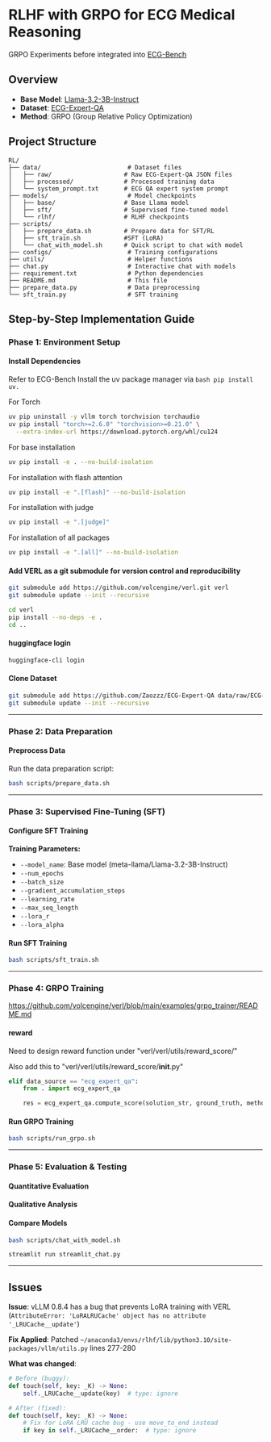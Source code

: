 # RLHF with GRPO for ECG Medical Reasoning

GRPO Experiments before integrated into [ECG-Bench](https://github.com/willxxy/ECG-Bench)

## Overview

- **Base Model**: [Llama-3.2-3B-Instruct](https://huggingface.co/meta-llama/Llama-3.2-3B-Instruct)
- **Dataset**: [ECG-Expert-QA](https://github.com/Zaozzz/ECG-Expert-QA)
- **Method**: GRPO (Group Relative Policy Optimization)

## Project Structure

```
RL/
├── data/                        # Dataset files
│   ├── raw/                    # Raw ECG-Expert-QA JSON files
│   ├── processed/              # Processed training data
│   └── system_prompt.txt       # ECG QA expert system prompt
├── models/                      # Model checkpoints
│   ├── base/                   # Base Llama model
│   ├── sft/                    # Supervised fine-tuned model
│   └── rlhf/                   # RLHF checkpoints
├── scripts/
│   ├── prepare_data.sh         # Prepare data for SFT/RL
│   ├── sft_train.sh            #SFT (LoRA)
│   └── chat_with_model.sh      # Quick script to chat with model
├── configs/                     # Training configurations
├── utils/                       # Helper functions
├── chat.py                      # Interactive chat with models
├── requirement.txt              # Python dependencies
├── README.md                    # This file
├── prepare_data.py              # Data preprocessing 
└── sft_train.py                 # SFT training
```

## Step-by-Step Implementation Guide

### Phase 1: Environment Setup

#### Install Dependencies
Refer to ECG-Bench
Install the uv package manager via ```bash pip install uv.```

For Torch
```bash
uv pip uninstall -y vllm torch torchvision torchaudio
uv pip install "torch>=2.6.0" "torchvision>=0.21.0" \
  --extra-index-url https://download.pytorch.org/whl/cu124
```

For base installation 
```bash 
uv pip install -e . --no-build-isolation
```

For installation with flash attention 
```bash 
uv pip install -e ".[flash]" --no-build-isolation
```

For installation with judge 
```bash 
uv pip install -e ".[judge]"
```

For installation of all packages 
```bash 
uv pip install -e ".[all]" --no-build-isolation
```

#### Add VERL as a git submodule for version control and reproducibility
```bash
git submodule add https://github.com/volcengine/verl.git verl
git submodule update --init --recursive
```
```bash
cd verl
pip install --no-deps -e .
cd ..
```


#### huggingface login
```bash
huggingface-cli login
```

#### Clone Dataset
```bash
git submodule add https://github.com/Zaozzz/ECG-Expert-QA data/raw/ECG-Expert-QA
git submodule update --init --recursive
```

---

### Phase 2: Data Preparation

#### Preprocess Data
Run the data preparation script:
```bash
bash scripts/prepare_data.sh
```
---

### Phase 3: Supervised Fine-Tuning (SFT)

#### Configure SFT Training

**Training Parameters:**
- `--model_name`: Base model (meta-llama/Llama-3.2-3B-Instruct)
- `--num_epochs`
- `--batch_size`
- `--gradient_accumulation_steps`
- `--learning_rate`
- `--max_seq_length`
- `--lora_r`
- `--lora_alpha`

#### Run SFT Training
```bash
bash scripts/sft_train.sh
```
---


### Phase 4: GRPO Training
https://github.com/volcengine/verl/blob/main/examples/grpo_trainer/README.md

#### reward

Need to design reward function under "verl/verl/utils/reward_score/"

Also add this to "verl/verl/utils/reward_score/__init__.py"
```python
elif data_source == "ecg_expert_qa":
    from . import ecg_expert_qa

    res = ecg_expert_qa.compute_score(solution_str, ground_truth, method="hybrid")
```

#### Run GRPO Training

```bash
bash scripts/run_grpo.sh
```

---

### Phase 5: Evaluation & Testing

#### Quantitative Evaluation

#### Qualitative Analysis

#### Compare Models

```bash
bash scripts/chat_with_model.sh
```


```bash
streamlit run streamlit_chat.py
```
---



## Issues

**Issue**: vLLM 0.8.4 has a bug that prevents LoRA training with VERL (`AttributeError: 'LoRALRUCache' object has no attribute '_LRUCache__update'`)

**Fix Applied**: Patched `~/anaconda3/envs/rlhf/lib/python3.10/site-packages/vllm/utils.py` lines 277-280

**What was changed**:
```python
# Before (buggy):
def touch(self, key: _K) -> None:
    self._LRUCache__update(key)  # type: ignore

# After (fixed):
def touch(self, key: _K) -> None:
    # Fix for LoRA LRU cache bug - use move_to_end instead
    if key in self._LRUCache__order:  # type: ignore
      